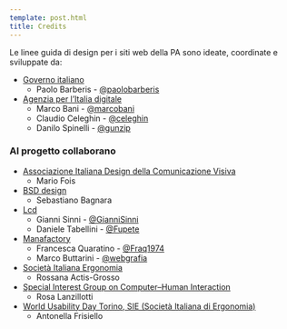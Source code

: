 ```yaml
---
template: post.html
title: Credits
---
```


Le linee guida di design per i siti web della PA
sono ideate, coordinate e sviluppate da:

- [Governo italiano](http://www.governo.it)
  - Paolo Barberis - [@paolobarberis](https://github.com/paolobarberis)
- [Agenzia per l’Italia digitale](http://www.agid.gov.it)
  - Marco Bani - [@marcobani](https://github.com/marcobani)
  - Claudio Celeghin - [@celeghin](https://github.com/celeghin)
  - Danilo Spinelli - [@gunzip](https://github.com/gunzip)

### Al progetto collaborano

- [Associazione Italiana Design della Comunicazione Visiva](http://www.aiap.it)
  - Mario Fois
- [BSD design](http://www.bsdesign.eu)
  - Sebastiano Bagnara
- [Lcd](http://lcd.it)
  - Gianni Sinni - [@GianniSinni](https://github.com/GianniSinni)
  - Daniele Tabellini - [@Fupete](https://github.com/Fupete)
- [Manafactory](http://www.manafactory.it)
  - Francesca Quaratino - [@Fraq1974](https://github.com/Fraq1974)
  - Marco Buttarini - [@webgrafia](https://github.com/webgrafia)
- [Società Italiana Ergonomia](http://www.societadiergonomia.it)
  - Rossana Actis-Grosso
- [Special Interest Group on Computer–Human Interaction](http://sigchi-italy.org/)
  - Rosa Lanzillotti
- [World Usability Day Torino, SIE (Società Italiana di Ergonomia)](http://www.wudrome.it/)
  - Antonella Frisiello
